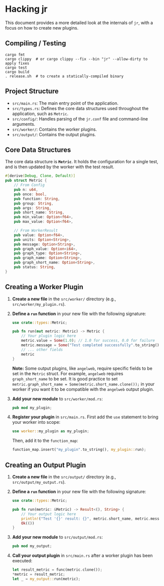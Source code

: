 # Hacking jr

This document provides a more detailed look at the internals of `jr`, with a focus on how to create new plugins.

## Compiling / Testing
```
cargo fmt
cargo clippy  # or cargo clippy --fix --bin "jr" --allow-dirty to apply fixes
cargo test
cargo build
. release.sh  # to create a statically-compiled binary
```


## Project Structure

- `src/main.rs`: The main entry point of the application.
- `src/types.rs`: Defines the core data structures used throughout the application, such as `Metric`.
- `src/config/`: Handles parsing of the `jr.conf` file and command-line arguments.
- `src/worker/`: Contains the worker plugins.
- `src/output/`: Contains the output plugins.

## Core Data Structures

The core data structure is **`Metric`**. It holds the configuration for a single test, and is then updated by the worker with the test result.

  ```rust
  #[derive(Debug, Clone, Default)]
  pub struct Metric {
      // From Config
      pub n: u64,
      pub once: bool,
      pub function: String,
      pub group: String,
      pub args: String,
      pub short_name: String,
      pub min_value: Option<f64>,
      pub max_value: Option<f64>,

      // From WorkerResult
      pub value: Option<f64>,
      pub units: Option<String>,
      pub message: Option<String>,
      pub graph_value: Option<i64>,
      pub graph_type: Option<String>,
      pub graph_name: Option<String>,
      pub graph_short_name: Option<String>,
      pub status: String,
  }
  ```

## Creating a Worker Plugin

1.  **Create a new file** in the `src/worker/` directory (e.g., `src/worker/my_plugin.rs`).
2.  **Define a `run` function** in your new file with the following signature:

    ```rust
    use crate::types::Metric;

    pub fn run(mut metric: Metric) -> Metric {
        // Your plugin logic here
        metric.value = Some(1.0); // 1.0 for success, 0.0 for failure
        metric.message = Some("Test completed successfully".to_string());
        // ... other fields
        metric
    }
    ```

    **Note:** Some output plugins, like `angelweb`, require specific fields to be set in the `Metric` struct. For example, `angelweb` requires `graph_short_name` to be set. It is good practice to set `metric.graph_short_name = Some(metric.short_name.clone());` in your worker if you want it to be compatible with the `angelweb` output plugin.

3.  **Add your new module** to `src/worker/mod.rs`:

    ```rust
    pub mod my_plugin;
    ```

4.  **Register your plugin** in `src/main.rs`. First add the `use` statement to bring your worker into scope:

    ```rust
    use worker::my_plugin as my_plugin;
    ```

    Then, add it to the `function_map`:

    ```rust
    function_map.insert("my_plugin".to_string(), my_plugin::run);
    ```

## Creating an Output Plugin

1.  **Create a new file** in the `src/output/` directory (e.g., `src/output/my_output.rs`).
2.  **Define a `run` function** in your new file with the following signature:

    ```rust
    use crate::types::Metric;

    pub fn run(metric: &Metric) -> Result<(), String> {
        // Your output logic here
        println!("Test '{}' result: {}", metric.short_name, metric.message.as_deref().unwrap_or(""));
        Ok(())
    }
    ```

3.  **Add your new module** to `src/output/mod.rs`:

    ```rust
    pub mod my_output;
    ```

4.  **Call your output plugin** in `src/main.rs` after a worker plugin has been executed:

    ```rust
    let result_metric = func(metric.clone());
    *metric = result_metric;
    let _ = my_output::run(metric);
    ```
